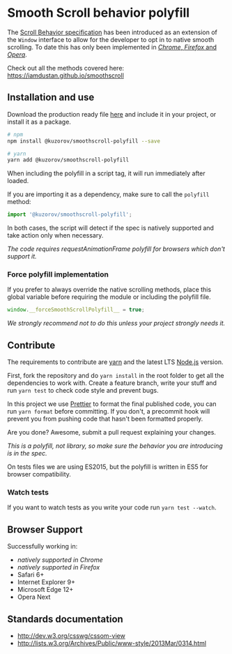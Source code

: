 # Smooth Scroll behavior polyfill

The [Scroll Behavior specification](https://developer.mozilla.org/en/docs/Web/CSS/scroll-behavior) has been introduced as an extension of the `Window` interface to allow for the developer to opt in to native smooth scrolling. To date this has only been implemented in [_Chrome_, _Firefox_ and _Opera_](https://caniuse.com/#feat=css-scroll-behavior).

Check out all the methods covered here: https://iamdustan.github.io/smoothscroll


## Installation and use

Download the production ready file [here](https://unpkg.com/smoothscroll-polyfill/dist/smoothscroll.min.js) and include it in your project, or install it as a package.

```sh
# npm
npm install @kuzorov/smoothscroll-polyfill --save

# yarn
yarn add @kuzorov/smoothscroll-polyfill
```

When including the polyfill in a script tag, it will run immediately after loaded.

If you are importing it as a dependency, make sure to call the `polyfill` method:

```js
import '@kuzorov/smoothscroll-polyfill';
```

In both cases, the script will detect if the spec is natively supported and take action only when necessary.

_The code requires requestAnimationFrame polyfill for browsers which don't support it._


### Force polyfill implementation

If you prefer to always override the native scrolling methods, place this global variable before requiring the module or including the polyfill file.

```js
window.__forceSmoothScrollPolyfill__ = true;
```

_We strongly recommend not to do this unless your project strongly needs it._


## Contribute

The requirements to contribute are [yarn](https://yarnpkg.com) and the latest LTS [Node.js](https://nodejs.org/en/) version.

First, fork the repository and do `yarn install` in the root folder to get all the dependencies to work with. Create a feature branch, write your stuff and run `yarn test` to check code style and prevent bugs.

In this project we use [Prettier](https://prettier.io) to format the final published code, you can run `yarn format` before committing. If you don't, a precommit hook will prevent you from pushing code that hasn't been formatted properly.

Are you done? Awesome, submit a pull request explaining your changes.

_This is a polyfill, not library, so make sure the behavior you are introducing is in the spec._

On tests files we are using ES2015, but the polyfill is written in ES5 for browser compatibility.


### Watch tests

If you want to watch tests as you write your code run `yarn test --watch`.


## Browser Support

Successfully working in:

- _natively supported in Chrome_
- _natively supported in Firefox_
- Safari 6+
- Internet Explorer 9+
- Microsoft Edge 12+
- Opera Next


## Standards documentation

- http://dev.w3.org/csswg/cssom-view
- http://lists.w3.org/Archives/Public/www-style/2013Mar/0314.html

